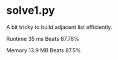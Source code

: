 # solve1.py

A bit tricky to build adjacent list efficiently.

Runtime 35 ms Beats 87.78%

Memory 13.9 MB Beats 87.5%

